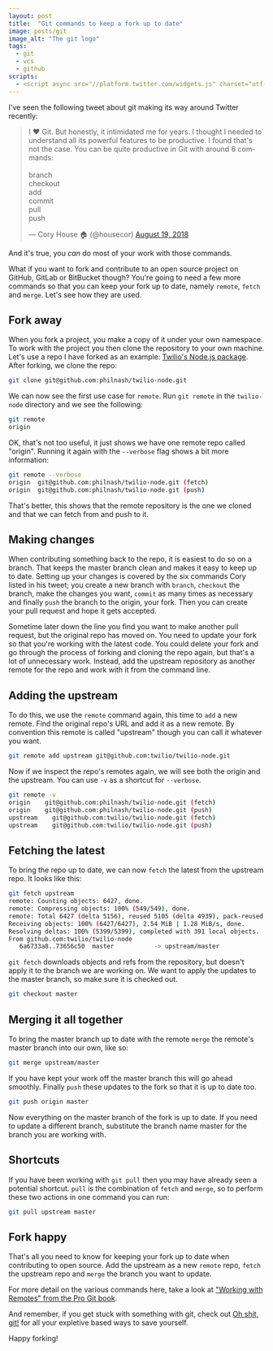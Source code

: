 ```yaml
---
layout: post
title:  "Git commands to keep a fork up to date"
image: posts/git
image_alt: "The git logo"
tags:
  - git
  - vcs
  - github
scripts:
  - <script async src="//platform.twitter.com/widgets.js" charset="utf-8"></script>
---
```


I've seen the following tweet about git making its way around Twitter recently:

<blockquote class="twitter-tweet" data-lang="en"><p lang="en" dir="ltr">I ❤️ Git. But honestly, it intimidated me for years. I thought I needed to understand all its powerful features to be productive. I found that&#39;s not the case. You can be quite productive in Git with around 6 commands: <br><br>branch<br>checkout<br>add<br>commit<br>pull<br>push</p>&mdash; Cory House 🏠 (@housecor) <a href="https://twitter.com/housecor/status/1031190760278970368?ref_src=twsrc%5Etfw">August 19, 2018</a></blockquote>
<script async src="https://platform.twitter.com/widgets.js" charset="utf-8"></script>

And it's true, you _can_ do most of your work with those commands.

What if you want to fork and contribute to an open source project on GitHub, GitLab or BitBucket though? You're going to need a few more commands so that you can keep your fork up to date, namely `remote`, `fetch` and `merge`. Let's see how they are used.

## Fork away

When you fork a project, you make a copy of it under your own namespace. To work with the project you then clone the repository to your own machine. Let's use a repo I have forked as an example: [Twilio's Node.js package](https://github.com/philnash/twilio-node). After forking, we clone the repo:

```bash
git clone git@github.com:philnash/twilio-node.git
```

We can now see the first use case for `remote`. Run `git remote` in the `twilio-node` directory and we see the following:

```bash
git remote
origin
```

OK, that's not too useful, it just shows we have one remote repo called "origin". Running it again with the `--verbose` flag shows a bit more information:

```bash
git remote --verbose
origin	git@github.com:philnash/twilio-node.git (fetch)
origin	git@github.com:philnash/twilio-node.git (push)
```

That's better, this shows that the remote repository is the one we cloned and that we can fetch from and push to it.

## Making changes

When contributing something back to the repo, it is easiest to do so on a branch. That keeps the master branch clean and makes it easy to keep up to date. Setting up your changes is covered by the six commands Cory listed in his tweet; you create a new branch with `branch`, `checkout` the branch, make the changes you want, `commit` as many times as necessary and finally `push` the branch to the origin, your fork. Then you can create your pull request and hope it gets accepted.

Sometime later down the line you find you want to make another pull request, but the original repo has moved on. You need to update your fork so that you're working with the latest code. You could delete your fork and go through the process of forking and cloning the repo again, but that's a lot of unnecessary work. Instead, add the upstream repository as another remote for the repo and work with it from the command line.

## Adding the upstream

To do this, we use the `remote` command again, this time to `add` a new remote. Find the original repo's URL and add it as a new remote. By convention this remote is called "upstream" though you can call it whatever you want.

```bash
git remote add upstream git@github.com:twilio/twilio-node.git
```

Now if we inspect the repo's remotes again, we will see both the origin and the upstream. You can use `-v` as a shortcut for `--verbose`.

```bash
git remote -v
origin	  git@github.com:philnash/twilio-node.git (fetch)
origin	  git@github.com:philnash/twilio-node.git (push)
upstream	git@github.com:twilio/twilio-node.git (fetch)
upstream	git@github.com:twilio/twilio-node.git (push)
```

## Fetching the latest

To bring the repo up to date, we can now `fetch` the latest from the upstream repo. It looks like this:

```bash
git fetch upstream
remote: Counting objects: 6427, done.
remote: Compressing objects: 100% (549/549), done.
remote: Total 6427 (delta 5156), reused 5105 (delta 4939), pack-reused 934
Receiving objects: 100% (6427/6427), 2.54 MiB | 1.28 MiB/s, done.
Resolving deltas: 100% (5399/5399), completed with 391 local objects.
From github.com:twilio/twilio-node
   6a6733a8..73656c50  master           -> upstream/master
```

`git fetch` downloads objects and refs from the repository, but doesn't apply it to the branch we are working on. We want to apply the updates to the master branch, so make sure it is checked out.

```bash
git checkout master
```

## Merging it all together

To bring the master branch up to date with the remote `merge` the remote's master branch into our own, like so:

```bash
git merge upstream/master
```

If you have kept your work off the master branch this will go ahead smoothly. Finally `push` these updates to the fork so that it is up to date too.

```bash
git push origin master
```

Now everything on the master branch of the fork is up to date. If you need to update a different branch, substitute the branch name master for the branch you are working with.

## Shortcuts

If you have been working with `git pull` then you may have already seen a potential shortcut. `pull` is the combination of `fetch` and `merge`, so to perform these two actions in one command you can run:

```bash
git pull upstream master
```

## Fork happy

That's all you need to know for keeping your fork up to date when contributing to open source. Add the upstream as a new `remote` repo, `fetch` the upstream repo and `merge` the branch you want to update.

For more detail on the various commands here, take a look at ["Working with Remotes" from the Pro Git book](https://git-scm.com/book/en/v2/Git-Basics-Working-with-Remotes).

And remember, if you get stuck with something with git, check out [Oh shit, git!](http://ohshitgit.com/) for all your expletive based ways to save yourself.

Happy forking!